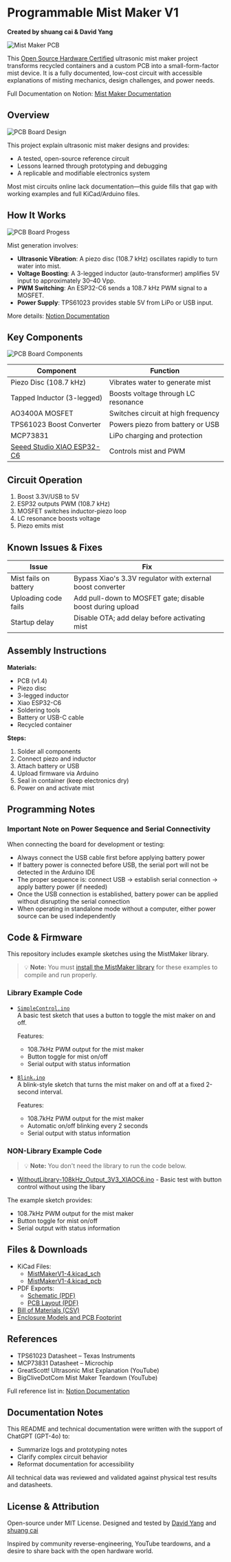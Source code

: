 # Programmable Mist Maker V1

**Created by shuang cai & David Yang**

![Mist Maker PCB](assets/Ducky_and_Container.jpg)


This [Open Source Hardware Certified](https://certification.oshwa.org/us002742.html) ultrasonic mist maker project transforms recycled containers and a custom PCB into a small-form-factor mist device. It is a fully documented, low-cost circuit with accessible explanations of misting mechanics, design challenges, and power needs.

Full Documentation on Notion: [Mist Maker Documentation](https://dav1dyang.notion.site/programmable-mist-maker)

## Overview

![PCB Board Design](assets/2025-05-22_V1-4_Assembled.jpg)

This project explain ultrasonic mist maker designs and provides:

* A tested, open-source reference circuit
* Lessons learned through prototyping and debugging
* A replicable and modifiable electronics system

Most mist circuits online lack documentation—this guide fills that gap with working examples and full KiCad/Arduino files.

## How It Works

![PCB Board Progess](assets/PCB_Board_Design_Progress.gif)

Mist generation involves:

* **Ultrasonic Vibration**: A piezo disc (108.7 kHz) oscillates rapidly to turn water into mist.
* **Voltage Boosting**: A 3-legged inductor (auto-transformer) amplifies 5V input to approximately 30–40 Vpp.
* **PWM Switching**: An ESP32-C6 sends a 108.7 kHz PWM signal to a MOSFET.
* **Power Supply**: TPS61023 provides stable 5V from LiPo or USB input.

More details: [Notion Documentation](https://dav1dyang.notion.site/programmable-mist-maker)

## Key Components
![PCB Board Components](assets/2025-05-22_V1-4_Board_Only.jpg)

| Component                      | Function                            |
| ----------------------------   | ----------------------------------- |
| Piezo Disc (108.7 kHz)         | Vibrates water to generate mist     |
| Tapped Inductor (3-legged)     | Boosts voltage through LC resonance |
| AO3400A MOSFET                 | Switches circuit at high frequency  |
| TPS61023 Boost Converter       | Powers piezo from battery or USB    |
| MCP73831                       | LiPo charging and protection        |
| [Seeed Studio XIAO ESP32-C6](https://www.seeedstudio.com/Seeed-Studio-XIAO-ESP32C6-Pre-Soldered-p-6328.html)     | Controls mist and PWM               |

## Circuit Operation

1. Boost 3.3V/USB to 5V
2. ESP32 outputs PWM (108.7 kHz)
3. MOSFET switches inductor-piezo loop
4. LC resonance boosts voltage
5. Piezo emits mist

## Known Issues & Fixes

| Issue                 | Fix                                                        |
| --------------------- | ---------------------------------------------------------- |
| Mist fails on battery | Bypass Xiao's 3.3V regulator with external boost converter |
| Uploading code fails  | Add pull-down to MOSFET gate; disable boost during upload  |
| Startup delay         | Disable OTA; add delay before activating mist              |

## Assembly Instructions

**Materials:**

* PCB (v1.4)
* Piezo disc
* 3-legged inductor
* Xiao ESP32-C6
* Soldering tools
* Battery or USB-C cable
* Recycled container

**Steps:**

1. Solder all components
2. Connect piezo and inductor
3. Attach battery or USB
4. Upload firmware via Arduino
5. Seal in container (keep electronics dry)
6. Power on and activate mist

## Programming Notes

### Important Note on Power Sequence and Serial Connectivity

When connecting the board for development or testing:

* Always connect the USB cable first before applying battery power
* If battery power is connected before USB, the serial port will not be detected in the Arduino IDE
* The proper sequence is: connect USB → establish serial connection → apply battery power (if needed)
* Once the USB connection is established, battery power can be applied without disrupting the serial connection
* When operating in standalone mode without a computer, either power source can be used independently

## Code & Firmware

This repository includes example sketches using the MistMaker library.

> 💡 **Note:** You must [install the MistMaker library](https://github.com/owochel/MistMaker/tree/main) for these examples to compile and run properly.

### Library Example Code

- [`SimpleControl.ino`](example-code/WithLibrary/SimpleControl/SimpleControl.ino)  
  A basic test sketch that uses a button to toggle the mist maker on and off.

  Features:
  - 108.7kHz PWM output for the mist maker
  - Button toggle for mist on/off
  - Serial output with status information

- [`Blink.ino`](example-code/WithLibrary/Blink/Blink.ino)  
  A blink-style sketch that turns the mist maker on and off at a fixed 2-second interval.

  Features:
  - 108.7kHz PWM output for the mist maker
  - Automatic on/off blinking every 2 seconds
  - Serial output with status information

### NON-Library Example Code

> 💡 **Note:** You don't need the library to run the code below.

* [WithoutLibrary-108kHz_Output_3V3_XIAOC6.ino](example-code/WithoutLibrary-108kHz_Output_3V3_XIAOC6/WithoutLibrary-108kHz_Output_3V3_XIAOC6.ino) - Basic test with button control without using the libary

The example sketch provides:
* 108.7kHz PWM output for the mist maker
* Button toggle for mist on/off
* Serial output with status information



## Files & Downloads

* KiCad Files:
  * [MistMakerV1-4.kicad_sch](hardware/MistMakerV1-4.kicad_sch)
  * [MistMakerV1-4.kicad_pcb](hardware/MistMakerV1-4.kicad_pcb)
* PDF Exports:
  * [Schematic (PDF)](hardware/2025-05-13_MistMaker_V1-4_SCH.pdf)
  * [PCB Layout (PDF)](hardware/2025-05-13_MistMaker_V1-4_BRD.pdf)
* [Bill of Materials (CSV)](hardware/bom.csv)
* [Enclosure Models and PCB Footprint](https://github.com/Dav1dyang/Programmable-Mist-Maker/tree/main/EnclosureDesignMaterials)

## References

* TPS61023 Datasheet – Texas Instruments
* MCP73831 Datasheet – Microchip
* GreatScott! Ultrasonic Mist Explanation (YouTube)
* BigCliveDotCom Mist Maker Teardown (YouTube)

Full reference list in: [Notion Documentation](https://dav1dyang.notion.site/programmable-mist-maker)

## Documentation Notes

This README and technical documentation were written with the support of ChatGPT (GPT-4o) to:

* Summarize logs and prototyping notes
* Clarify complex circuit behavior
* Reformat documentation for accessibility

All technical data was reviewed and validated against physical test results and datasheets.

## License & Attribution

Open-source under MIT License. Designed and tested by [David Yang](https://davidyang.work/) and [shuang cai](https://shuangcai.cargo.site/)

Inspired by community reverse-engineering, YouTube teardowns, and a desire to share back with the open hardware world.
